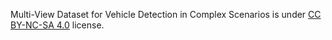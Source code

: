 Multi-View Dataset for Vehicle Detection in Complex Scenarios is under [CC BY-NC-SA 4.0](https://creativecommons.org/licenses/by-nc-sa/4.0/) license.
